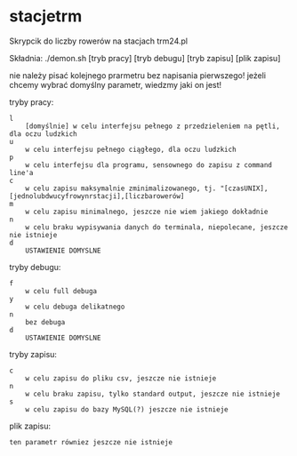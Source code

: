 stacjetrm
=========

Skrypcik do liczby rowerów na stacjach trm24.pl

Składnia:
./demon.sh [tryb pracy] [tryb debugu] [tryb zapisu] [plik zapisu]

nie należy pisać kolejnego prarmetru bez napisania pierwszego! 
jeżeli chcemy wybrać domyślny parametr, wiedzmy jaki on jest!

tryby pracy:
    
    l
        [domyślnie] w celu interfejsu pełnego z przedzieleniem na pętli, dla oczu ludzkich
    u
        w celu interfejsu pełnego ciągłego, dla oczu ludzkich
    p
        w celu interfejsu dla programu, sensownego do zapisu z command line'a 
    c
        w celu zapisu maksymalnie zminimalizowanego, tj. "[czasUNIX],[jednolubdwucyfrowynrstacji],[liczbarowerów]
    m
        w celu zapisu minimalnego, jeszcze nie wiem jakiego dokładnie
    n
        w celu braku wypisywania danych do terminala, niepolecane, jeszcze nie istnieje
    d
        USTAWIENIE DOMYSLNE
tryby debugu:
    
    f
        w celu full debuga
    y
        w celu debuga delikatnego
    n
        bez debuga
    d
        USTAWIENIE DOMYSLNE
tryby zapisu:

    c
        w celu zapisu do pliku csv, jeszcze nie istnieje
    n
        w celu braku zapisu, tylko standard output, jeszcze nie istnieje
    s
        w celu zapisu do bazy MySQL(?) jeszcze nie istnieje
    

plik zapisu:
    
    ten parametr równiez jeszcze nie istnieje
